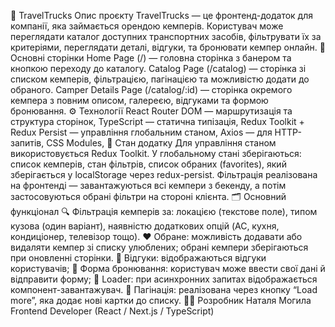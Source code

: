 🚐 TravelTrucks
Опис проєкту
TravelTrucks — це фронтенд-додаток для компанії, яка займається орендою кемперів.
Користувач може переглядати каталог доступних транспортних засобів, фільтрувати їх за критеріями, переглядати деталі, відгуки, та бронювати кемпер онлайн.
🧭 Основні сторінки
Home Page (/) — головна сторінка з банером та кнопкою переходу до каталогу.
Catalog Page (/catalog) — сторінка зі списком кемперів, фільтрацією, пагінацією та можливістю додати до обраного.
Camper Details Page (/catalog/:id) — сторінка окремого кемпера з повним описом, галереєю, відгуками та формою бронювання.
⚙️ Технології
React Router DOM — маршрутизація та структура сторінок,
TypeScript — статична типізація,
Redux Toolkit + Redux Persist — управління глобальним станом,
Axios — для HTTP-запитів,
CSS Modules,
🧩 Стан додатку
Для управління станом використовується Redux Toolkit.
У глобальному стані зберігаються:
список кемперів,
стан фільтрів,
список обраних (favorites), який зберігається у localStorage через redux-persist.
Фільтрація реалізована на фронтенді —
завантажуються всі кемпери з бекенду, а потім застосовуються обрані фільтри на стороні клієнта.
🗂️ Основний функціонал
🔍 Фільтрація кемперів за:
локацією (текстове поле),
типом кузова (один варіант),
наявністю додаткових опцій (AC, кухня, кондиціонер, телевізор тощо).
❤️ Обране:
можливість додавати або видаляти кемпер зі списку улюблених;
обрані кемпери зберігаються при оновленні сторінки.
💬 Відгуки:
відображаються відгуки користувачів;
📝 Форма бронювання:
користувач може ввести свої дані й відправити форму;
🔄 Loader:
при асинхронних запитах відображається компонент-завантажувач.
📄 Пагінація:
реалізована через кнопку “Load more”, яка додає нові картки до списку.
🧑‍💻 Розробник
Наталя Могила
Frontend Developer (React / Next.js / TypeScript)
```
